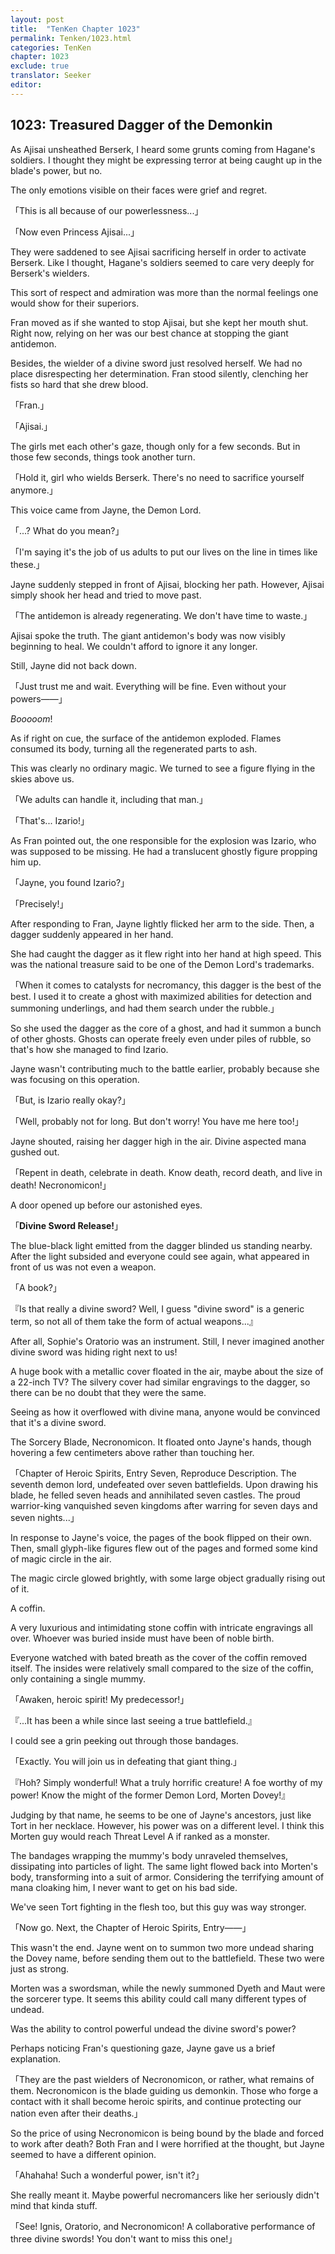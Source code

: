 ```yaml
---
layout: post
title:  "TenKen Chapter 1023"
permalink: Tenken/1023.html
categories: TenKen
chapter: 1023
exclude: true
translator: Seeker
editor: 
---
```

<h2>1023: Treasured Dagger of the Demonkin</h2>

As Ajisai unsheathed Berserk, I heard some grunts coming from Hagane's soldiers. I thought they might be expressing terror at being caught up in the blade's power, but no.

The only emotions visible on their faces were grief and regret.

「This is all because of our powerlessness...」

「Now even Princess Ajisai...」

They were saddened to see Ajisai sacrificing herself in order to activate Berserk. Like I thought, Hagane's soldiers seemed to care very deeply for Berserk's wielders.

This sort of respect and admiration was more than the normal feelings one would show for their superiors.

Fran moved as if she wanted to stop Ajisai, but she kept her mouth shut. Right now, relying on her was our best chance at stopping the giant antidemon.

Besides, the wielder of a divine sword just resolved herself. We had no place disrespecting her determination. Fran stood silently, clenching her fists so hard that she drew blood.

「Fran.」

「Ajisai.」

The girls met each other's gaze, though only for a few seconds. But in those few seconds, things took another turn.

「Hold it, girl who wields Berserk. There's no need to sacrifice yourself anymore.」

This voice came from Jayne, the Demon Lord.

「...? What do you mean?」

「I'm saying it's the job of us adults to put our lives on the line in times like these.」

Jayne suddenly stepped in front of Ajisai, blocking her path. However, Ajisai simply shook her head and tried to move past.

「The antidemon is already regenerating. We don't have time to waste.」

Ajisai spoke the truth. The giant antidemon's body was now visibly beginning to heal. We couldn't afford to ignore it any longer.

Still, Jayne did not back down.

「Just trust me and wait. Everything will be fine. Even without your powers――」

*Booooom*!

As if right on cue, the surface of the antidemon exploded. Flames consumed its body, turning all the regenerated parts to ash.

This was clearly no ordinary magic. We turned to see a figure flying in the skies above us.

「We adults can handle it, including that man.」

「That's... Izario!」

As Fran pointed out, the one responsible for the explosion was Izario, who was supposed to be missing. He had a translucent ghostly figure propping him up.

「Jayne, you found Izario?」

「Precisely!」

After responding to Fran, Jayne lightly flicked her arm to the side. Then, a dagger suddenly appeared in her hand.

She had caught the dagger as it flew right into her hand at high speed. This was the national treasure said to be one of the Demon Lord's trademarks.

「When it comes to catalysts for necromancy, this dagger is the best of the best. I used it to create a ghost with maximized abilities for detection and summoning underlings, and had them search under the rubble.」

So she used the dagger as the core of a ghost, and had it summon a bunch of other ghosts. Ghosts can operate freely even under piles of rubble, so that's how she managed to find Izario.

Jayne wasn't contributing much to the battle earlier, probably because she was focusing on this operation.

「But, is Izario really okay?」

「Well, probably not for long. But don't worry! You have me here too!」

Jayne shouted, raising her dagger high in the air. Divine aspected mana gushed out.

「Repent in death, celebrate in death. Know death, record death, and live in death! Necronomicon!」

A door opened up before our astonished eyes.

「**Divine Sword Release!**」

The blue-black light emitted from the dagger blinded us standing nearby. After the light subsided and everyone could see again, what appeared in front of us was not even a weapon.

「A book?」

『Is that really a divine sword? Well, I guess "divine sword" is a generic term, so not all of them take the form of actual weapons...』

After all, Sophie's Oratorio was an instrument. Still, I never imagined another divine sword was hiding right next to us!

A huge book with a metallic cover floated in the air, maybe about the size of a 22-inch TV? The silvery cover had similar engravings to the dagger, so there can be no doubt that they were the same.

Seeing as how it overflowed with divine mana, anyone would be convinced that it's a divine sword.

The Sorcery Blade, Necronomicon. It floated onto Jayne's hands, though hovering a few centimeters above rather than touching her.

「Chapter of Heroic Spirits, Entry Seven, Reproduce Description. The seventh demon lord, undefeated over seven battlefields. Upon drawing his blade, he felled seven heads and annihilated seven castles. The proud warrior-king vanquished seven kingdoms after warring for seven days and seven nights...」

In response to Jayne's voice, the pages of the book flipped on their own. Then, small glyph-like figures flew out of the pages and formed some kind of magic circle in the air.

The magic circle glowed brightly, with some large object gradually rising out of it.

A coffin.

A very luxurious and intimidating stone coffin with intricate engravings all over. Whoever was buried inside must have been of noble birth.

Everyone watched with bated breath as the cover of the coffin removed itself. The insides were relatively small compared to the size of the coffin, only containing a single mummy.

「Awaken, heroic spirit! My predecessor!」

『...It has been a while since last seeing a true battlefield.』

I could see a grin peeking out through those bandages.

「Exactly. You will join us in defeating that giant thing.」

『Hoh? Simply wonderful! What a truly horrific creature! A foe worthy of my power! Know the might of the former Demon Lord, Morten Dovey!』

Judging by that name, he seems to be one of Jayne's ancestors, just like Tort in her necklace. However, his power was on a different level. I think this Morten guy would reach Threat Level A if ranked as a monster.

The bandages wrapping the mummy's body unraveled themselves, dissipating into particles of light. The same light flowed back into Morten's body, transforming into a suit of armor. Considering the terrifying amount of mana cloaking him, I never want to get on his bad side.

We've seen Tort fighting in the flesh too, but this guy was way stronger.

「Now go. Next, the Chapter of Heroic Spirits, Entry――」

This wasn't the end. Jayne went on to summon two more undead sharing the Dovey name, before sending them out to the battlefield. These two were just as strong.

Morten was a swordsman, while the newly summoned Dyeth and Maut were the sorcerer type. It seems this ability could call many different types of undead.

Was the ability to control powerful undead the divine sword's power?

Perhaps noticing Fran's questioning gaze, Jayne gave us a brief explanation.

「They are the past wielders of Necronomicon, or rather, what remains of them. Necronomicon is the blade guiding us demonkin. Those who forge a contact with it shall become heroic spirits, and continue protecting our nation even after their deaths.」

So the price of using Necronomicon is being bound by the blade and forced to work after death? Both Fran and I were horrified at the thought, but Jayne seemed to have a different opinion.

「Ahahaha! Such a wonderful power, isn't it?」

She really meant it. Maybe powerful necromancers like her seriously didn't mind that kinda stuff.

「See! Ignis, Oratorio, and Necronomicon! A collaborative performance of three divine swords! You don't want to miss this one!」


